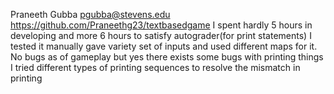 Praneeth Gubba pgubba@stevens.edu
https://github.com/Praneethg23/textbasedgame
I spent hardly 5 hours in developing and more 6 hours to satisfy autograder(for print statements)
I tested it manually gave variety set of inputs and used different maps for it.
No bugs as of gameplay but yes there exists some bugs with printing things
I tried different types of printing sequences to resolve the mismatch in printing
